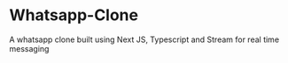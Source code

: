 # Whatsapp-Clone
A whatsapp clone built using Next JS, Typescript and Stream for real time messaging
